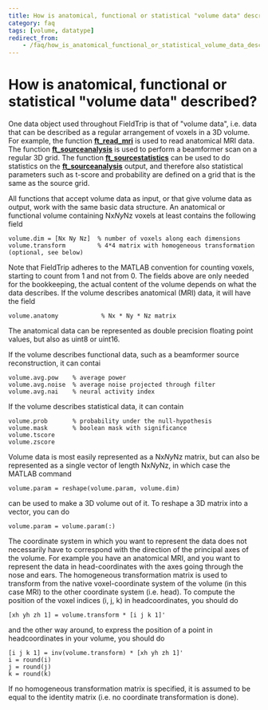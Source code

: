 ```yaml
---
title: How is anatomical, functional or statistical "volume data" described?
category: faq
tags: [volume, datatype]
redirect_from:
    - /faq/how_is_anatomical_functional_or_statistical_volume_data_described/
---
```


# How is anatomical, functional or statistical "volume data" described?

One data object used throughout FieldTrip is that of "volume data", i.e. data that can be described as a regular arrangement of voxels in a 3D volume. For example, the function **[ft_read_mri](/reference/fileio/ft_read_mri)** is used to read anatomical MRI data. The function **[ft_sourceanalysis](/reference/ft_sourceanalysis)** is used to perform a beamformer scan on a regular 3D grid. The function **[ft_sourcestatistics](/reference/ft_sourcestatistics)** can be used to do statistics on the **[ft_sourceanalysis](/reference/ft_sourceanalysis)** output, and therefore also statistical parameters such as t-score and probability are defined on a grid that is the same as the source grid.

All functions that accept volume data as input, or that give volume data as output, work with the same basic data structure. An anatomical or functional volume containing Nx*Ny*Nz voxels at least contains the following field

    volume.dim = [Nx Ny Nz]  % number of voxels along each dimensions
    volume.transform         % 4*4 matrix with homogeneous transformation (optional, see below)

Note that FieldTrip adheres to the MATLAB convention for counting voxels, starting to count from 1 and not from 0. The fields above are only needed for the bookkeeping, the actual content of the volume depends on what the data describes. If the volume describes anatomical (MRI) data, it will have the field

    volume.anatomy            % Nx * Ny * Nz matrix

The anatomical data can be represented as double precision floating point values, but also as uint8 or uint16.

If the volume describes functional data, such as a beamformer source reconstruction, it can contai

    volume.avg.pow    % average power
    volume.avg.noise  % average noise projected through filter
    volume.avg.nai    % neural activity index

If the volume describes statistical data, it can contain

    volume.prob       % probability under the null-hypothesis
    volume.mask       % boolean mask with significance
    volume.tscore
    volume.zscore

Volume data is most easily represented as a Nx*Ny*Nz matrix, but can also be represented as a single vector of length Nx*Ny*Nz, in which case the MATLAB command

    volume.param = reshape(volume.param, volume.dim)

can be used to make a 3D volume out of it. To reshape a 3D matrix into a vector, you can do

    volume.param = volume.param(:)

The coordinate system in which you want to represent the data does not necessarily have to correspond with the direction of the principal axes of the volume. For example you have an anatomical MRI, and you want to represent the data in head-coordinates with the axes going through the nose and ears. The homogeneous transformation matrix is used to transform from the native voxel-coordinate system of the volume (in this case MRI) to the other coordinate system (i.e. head). To compute the position of the voxel indices (i, j, k) in headcoordinates, you should do

    [xh yh zh 1] = volume.transform * [i j k 1]'

and the other way around, to express the position of a point in headcoordinates in your volume, you should do

    [i j k 1] = inv(volume.transform) * [xh yh zh 1]'
    i = round(i)
    j = round(j)
    k = round(k)

If no homogeneous transformation matrix is specified, it is assumed to be equal to the identity matrix (i.e. no coordinate transformation is done).
